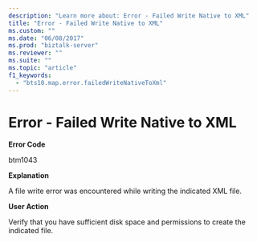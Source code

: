 ```yaml
---
description: "Learn more about: Error - Failed Write Native to XML"
title: "Error - Failed Write Native to XML"
ms.custom: ""
ms.date: "06/08/2017"
ms.prod: "biztalk-server"
ms.reviewer: ""
ms.suite: ""
ms.topic: "article"
f1_keywords: 
  - "bts10.map.error.failedWriteNativeToXml"
---
```

# Error - Failed Write Native to XML
**Error Code**  
  
 btm1043  
  
 **Explanation**  
  
 A file write error was encountered while writing the indicated XML file.  
  
 **User Action**  
  
 Verify that you have sufficient disk space and permissions to create the indicated file.
